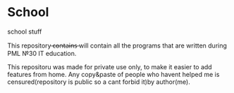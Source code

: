 # School
school stuff

This repository  ̶c̶o̶n̶t̶a̶i̶n̶s̶ will contain all the programs that are written during PML №30 IT education.

This repositoru was made for private use only, to make it easier to add features from home.
Any copy&paste of people who havent helped me is censured(repository is public so a cant forbid it)by author(me).
